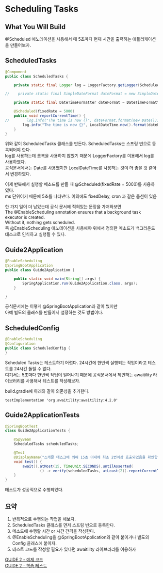 # Scheduling Tasks

## What You Will Build
   
@Scheduled 애노테이션을 사용해서 매 5초마다 현재 시간을 출력하는 애플리케이션을 만들어보자.      

## ScheduledTasks

````java
@Component
public class ScheduledTasks {

    private static final Logger log = LoggerFactory.getLogger(ScheduledTasks.class);

//    private static final SimpleDateFormat dateFormat = new SimpleDateFormat("HH:mm:ss");

    private static final DateTimeFormatter dateFormat = DateTimeFormatter.ofPattern("HH:mm:ss");

    @Scheduled(fixedRate = 5000)
    public void reportCurrentTime() {
//        log.info("The time is now {}", dateFormat.format(new Date()));
        log.info("The time is now {}", LocalDateTime.now().format(dateFormat));
    }
}
````
 
위와 같이 ScheduledTasks 클래스를 만든다. ScheduledTasks는 스프링 빈으로 등록되어야 한다.      
log를 사용하는데 롬복을 사용하지 않았기 때문에 LoggerFactory를 이용해서 log를 사용하였다.        
공식문서에서는 Date를 사용했지만 LocalDateTime를 사용하는 것이 더 좋을 것 같아서 변경하였다.     

이제 반복해서 실행할 메소드를 만들 때 @Scheduled(fixedRate = 5000)를 사용하였다.   
ms 단위이기 때문에 5초를 나타낸다. 이외에도 fixedDelay, cron 과 같은 옵션이 있음    

한 가지 일이 더 남았는데 공식 문서에 적혀있는 문장을 가져와보면    
The @EnableScheduling annotation ensures that a background task executor is created.   
Without it, nothing gets scheduled.   
즉 @EnableScheduling 애노테이션을 사용해야 위에서 정의한 메소드가 백그라운드 태스크로 인식하고 실행될 수 있다.    

## Guide2Application

````java
@EnableScheduling
@SpringBootApplication
public class Guide2Application {

	public static void main(String[] args) {
		SpringApplication.run(Guide2Application.class, args);
	}

}
````

공식문서에는 이렇게 @SpringBootApplication과 같이 썼지만     
아예 별도의 클래스를 만들어서 설정하는 것도 방법이다.

## ScheduledConfig

````java
@EnableScheduling
@Configuration
public class ScheduledConfig {
}
````

Scheduled Tasks는 테스트하기 어렵다. 24시간에 한번씩 실행되는 작업이라고 테스트를 24시간 돌릴 수 없다.    
여기서는 5초마다 한번씩 작업이 일어나기 때문에 공식문서에서 제안하는 awaitility 라이브러리를 사용해서 테스트를 작성해보자.      

build.gradle에 아래와 같이 의존성을 추가한다.    

````
testImplementation 'org.awaitility:awaitility:4.2.0'
````

## Guide2ApplicationTests

````java
@SpringBootTest
class Guide2ApplicationTests {

	@SpyBean
	ScheduledTasks scheduledTasks;

	@Test
	@DisplayName("스케쥴 태스크에 의해 15초 이내에 최소 2번이상 호출되었음을 확인합니다")
	void test() {
		await().atMost(15, TimeUnit.SECONDS).untilAsserted(
				() -> verify(scheduledTasks, atLeast(2)).reportCurrentTime());
	}
}
````

테스트가 성공적으로 수행되었다.    

## 요약

1. 반복적으로 수행되는 작업을 해보자.
2. ScheduledTasks 클래스를 먼저 스프링 빈으로 등록한다.
3. 메소드에 수행할 시간 or 시간 간격을 작성한다.
4. @EnableScheduling을 @SpringBootApplication와 같이 붙이거나 별도의 Config 클래스에 붙이자.
5. 테스트 코드를 작성할 필요가 있다면 awaitility 라이브러리를 이용하자

[GUIDE 2 - 예제 코드](https://github.com/320Hwany/spring-guide/tree/main/guide2/src/main/java/guide2)         
[GUIDE 2 - 학습 테스트](https://github.com/320Hwany/spring-guide/tree/main/guide2/src/test/java/guide2)           